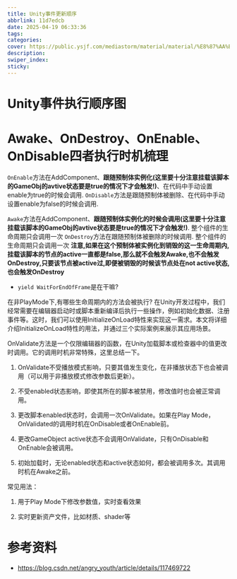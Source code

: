 ```yaml
---
title: Unity事件更新顺序
abbrlink: 11d7edcb
date: 2025-04-19 06:33:36
tags:
categories:
cover: https://public.ysjf.com/mediastorm/material/material/%E8%87%AA%E7%84%B6%E9%A3%8E%E5%85%89_%E6%9C%9F%E6%9C%AB%E7%9A%84%E5%BB%B6%E6%97%B6_08_%E5%85%A8%E6%99%AF.jpg
description:
swiper_index:
sticky:
---
```

# Unity事件执行顺序图

[](https://docs.unity3d.com/cn/2022.3/uploads/Main/monobehaviour_flowchart.svg)

# Awake、OnDestroy、OnEnable、OnDisable四者执行时机梳理
`OnEnable`方法在AddComponent、**跟随预制体实例化(这里要十分注意挂载该脚本的GameObj的avtive状态要是true的情况下才会触发!)**、在代码中手动设置enable为true的时候会调用.
`OnDisable`方法是跟随预制体被删除、在代码中手动设置enable为false的时候会调用.

`Awake`方法在AddComponent、**跟随预制体实例化的时候会调用(这里要十分注意挂载该脚本的GameObj的avtive状态要是true的情况下才会触发!)**. 整个组件的生命周期只会调用一次
`OnDestroy`方法在跟随预制体被删除的时候调用. 整个组件的生命周期只会调用一次 **注意,如果在这个预制体被实例化到销毁的这一生命周期内,挂载该脚本的节点的active一直都是false,那么就不会触发Awake,也不会触发OnDestroy,只要该节点被active过,即便被销毁的时候该节点处在not active状态,也会触发OnDestroy**


- `yield WaitForEndOfFrame`是在干嘛?

在非PlayMode下,有哪些生命周期内的方法会被执行?
在Unity开发过程中，我们经常需要在编辑器启动时或脚本重新编译后执行一些操作，例如初始化数据、注册事件等。这时，我们可以使用InitializeOnLoad特性来实现这一需求。本文将详细介绍InitializeOnLoad特性的用法，并通过三个实际案例来展示其应用场景。

OnValidate方法是一个仅限编辑器的函数，在Unity加载脚本或检查器中的值更改时调用。它的调用时机非常特殊，这里总结一下。

1. OnValidate不受播放模式影响，只要其值发生变化，在非播放状态下也会被调用（可以用于非播放模式修改参数后更新）。

2. 不受enabled状态影响，即使其所在的脚本被禁用，修改值时也会被正常调用。

3. 更改脚本enabled状态时，会调用一次OnValidate。如果在Play Mode，OnValidated的调用时机在OnDisable或者OnEnable前。

4. 更改GameObject active状态不会调用OnValidate，只有OnDisable和OnEnable会被调用。

5. 初始加载时，无论enabled状态和active状态如何，都会被调用多次。其调用时机在Awake之前。

常见用法：

1. 用于Play Mode下修改参数值，实时查看效果

2. 实时更新资产文件，比如材质、shader等

# 参考资料
- https://blog.csdn.net/angry_youth/article/details/117469722